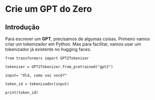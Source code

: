 # Crie um GPT do Zero

## Introdução

Para escrever um **GPT**, precisamos de algumas coisas. Primeiro vamos
criar um tokenizador em Python. Mas para facilitar, vamos usar um
tokenizador já existente no hugging faces.

    from transformers import GPT2Tokenizer

    tokenizer = GPT2Tokenizer.from_pretrained("gpt2")

    input= "Olá, como vai você?"    

    token_id = tokenizador(input)

    print(token_id)

[^1]: <https://github.com/keiffster/program-y/wiki/RDF>

[^2]: <https://medium.com/pandorabots-blog/new-feature-visualize-your-aiml-26e33a590da1>

[^3]: <https://www.pandorabots.com/mitsuku/>

[^4]: <https://aisb.org.uk/category/loebner-prize/>
